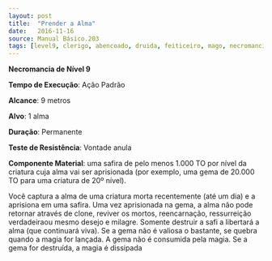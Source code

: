 ```yaml
---
layout: post
title:  "Prender a Alma"
date:   2016-11-16
source: Manual Básico.203
tags: [level9, clerigo, abencoado, druida, feiticeiro, mago, necromancia, padrao, metros, alvo, permanente, vontade, anula]
---
```


**Necromancia de Nível 9**

**Tempo de Execução**: Ação Padrão

**Alcance**: 9 metros

**Alvo**: 1 alma

**Duração**: Permanente

**Teste de Resistência**: Vontade anula

**Componente Material**: uma safira  de pelo menos 1.000 TO por nível da criatura  cuja alma vai ser aprisionada (por exemplo, uma gema de 20.000 TO para uma criatura de 20º nível). 

Você captura a alma de uma criatura morta recentemente (até um dia) e a aprisiona em uma safira. Uma vez aprisionada  na gema, a alma não pode retornar através de clone,  reviver os mortos,  reencarnação, ressurreição verdadeiraou mesmo desejo e milagre. Somente destruir a safi a libertará a alma (que continuará viva).
Se a gema não é valiosa o bastante, se quebra quando a magia for lançada. A gema não é consumida pela magia. Se a gema for destruída, a magia é dissipada
